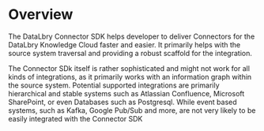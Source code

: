 # Overview

The DataLbry Connector SDK helps developer to deliver Connectors for the DataLbry Knowledge Cloud faster and easier. 
It primarily helps with the source system traversal and providing a robust scaffold for the integration.

The Connector SDk itself is rather sophisticated and might not work for all kinds of integrations, as it primarily works with an information graph within the source system. Potential supported integrations are primarily hierarchical and stable systems such as Atlassian Confluence, Microsoft SharePoint, or even Databases such as Postgresql. While event based systems, such as Kafka, Google Pub/Sub and more, are not very likely to be easily integrated with the Connector SDK

